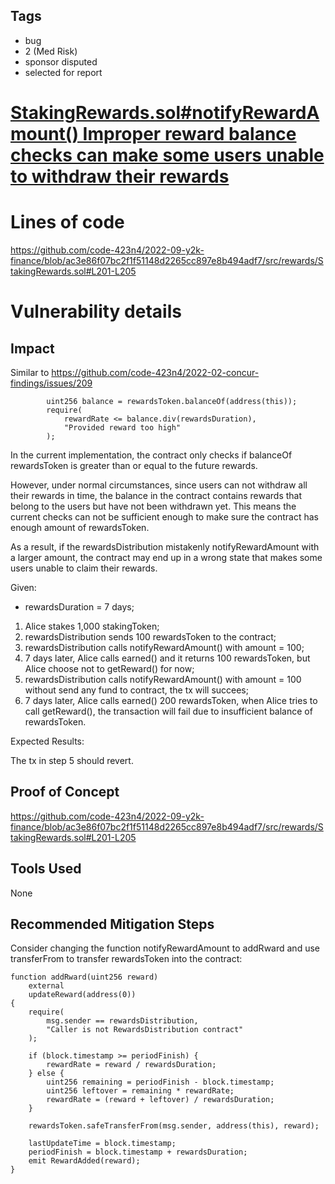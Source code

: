 ## Tags

- bug
- 2 (Med Risk)
- sponsor disputed
- selected for report

# [StakingRewards.sol#notifyRewardAmount() Improper reward balance checks can make some users unable to withdraw their rewards](https://github.com/code-423n4/2022-09-y2k-finance-findings/issues/50) 

# Lines of code

https://github.com/code-423n4/2022-09-y2k-finance/blob/ac3e86f07bc2f1f51148d2265cc897e8b494adf7/src/rewards/StakingRewards.sol#L201-L205


# Vulnerability details

## Impact
Similar to https://github.com/code-423n4/2022-02-concur-findings/issues/209
```
        uint256 balance = rewardsToken.balanceOf(address(this));
        require(
            rewardRate <= balance.div(rewardsDuration),
            "Provided reward too high"
        );
```
In the current implementation, the contract only checks if balanceOf rewardsToken is greater than or equal to the future rewards.

However, under normal circumstances, since users can not withdraw all their rewards in time, the balance in the contract contains rewards that belong to the users but have not been withdrawn yet. This means the current checks can not be sufficient enough to make sure the contract has enough amount of rewardsToken.

As a result, if the rewardsDistribution mistakenly notifyRewardAmount with a larger amount, the contract may end up in a wrong state that makes some users unable to claim their rewards.

Given:

+ rewardsDuration = 7 days;
1. Alice stakes 1,000 stakingToken;
2. rewardsDistribution sends 100 rewardsToken to the contract;
3. rewardsDistribution calls notifyRewardAmount() with amount = 100;
4. 7 days later, Alice calls earned() and it returns 100 rewardsToken, but Alice choose not to getReward() for now;
5. rewardsDistribution calls notifyRewardAmount() with amount = 100 without send any fund to contract, the tx will succees;
6. 7 days later, Alice calls earned() 200 rewardsToken, when Alice tries to call getReward(), the transaction will fail due to insufficient balance of rewardsToken.

Expected Results:

The tx in step 5 should revert.
## Proof of Concept

https://github.com/code-423n4/2022-09-y2k-finance/blob/ac3e86f07bc2f1f51148d2265cc897e8b494adf7/src/rewards/StakingRewards.sol#L201-L205
## Tools Used
None
## Recommended Mitigation Steps
Consider changing the function notifyRewardAmount to addRward and use transferFrom to transfer rewardsToken into the contract:
```
function addRward(uint256 reward)
    external
    updateReward(address(0))
{
    require(
        msg.sender == rewardsDistribution,
        "Caller is not RewardsDistribution contract"
    );

    if (block.timestamp >= periodFinish) {
        rewardRate = reward / rewardsDuration;
    } else {
        uint256 remaining = periodFinish - block.timestamp;
        uint256 leftover = remaining * rewardRate;
        rewardRate = (reward + leftover) / rewardsDuration;
    }

    rewardsToken.safeTransferFrom(msg.sender, address(this), reward);

    lastUpdateTime = block.timestamp;
    periodFinish = block.timestamp + rewardsDuration;
    emit RewardAdded(reward);
}
```